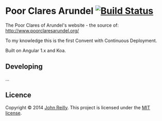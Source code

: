 ﻿# Poor Clares Arundel [![Build Status](https://travis-ci.org/johnnyreilly/poor-clares-arundel-koa.svg?branch=master)](https://travis-ci.org/johnnyreilly/poor-clares-arundel-koa)

The Poor Clares of Arundel's website - the source of: http://www.poorclaresarundel.org/

To my knowledge this is the first Convent with Continuous Deployment.

Built on Angular 1.x and Koa.

## Developing

...

## Licence

Copyright © 2014 [John Reilly](twitter.com/johnny_reilly). This project is licensed under the [MIT license](http://opensource.org/licenses/mit-license.php).